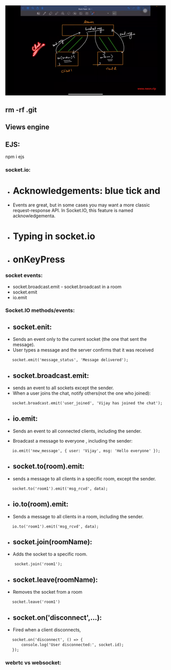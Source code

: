 ###




![alt text](image.png)

## rm -rf .git

## Views engine
## EJS:
npm i ejs


### socket.io:
- # Acknowledgements: blue tick and 
 - Events are great, but in some cases you may want a more classic request-response API. In Socket.IO, this feature is named acknowledgementa.
    
- # Typing in socket.io

- # onKeyPress


### socket events:
- socket.broadcast.emit         -  socket.broadcast in a room
- socket.emit
- io.emit

### Socket.IO methods/events:

- ## socket.enit:
 - Sends an event only to the current socket (the one that sent the message).
 - User types a message and the server confirms that it was received
 ```
    socket.emit('message_status', 'Message delivered');
 ```


- ## socket.broadcast.emit:
 - sends an event to all sockets except the sender.
 - When a user joins the chat, notify others(not the one who joined):
 ```
    socket.broadcast.emit('user_joined', 'Vijay has joined the chat');
 ```

- ## io.emit:
 - Sends an event to all connected clients, including the sender.

 - Broadcast a message to everyone , including the sender:
 ```
    io.emit('new_message', { user: 'Vijay', msg: 'Hello everyone' });
 ```

- ## socket.to(room).emit:
 - sends a message to all clients in a specific room, except the sender.
 ```
    socket.to('room1').emit('msg_rcvd', data);
 ```

- ## io.to(room).emit:
 - Sends a message to all clients in a room, including the sender.

 ```
    io.to('room1').emit('msg_rcvd', data);
 ```

- ## socket.join(roomName):
 - Adds the socket to a specific room.
 ```
     socket.join('room1');
 ```

- ## socket.leave(roomName):
 - Removes the socket from a room
 ```
    socket.leave('room1')
 ```

- ## socket.on('disconnect',...):
 - Fired when a client disconnects,
 ```
    socket.on('disconnect', () => {
        console.log('User disconnected:', socket.id);
    });

 ```

### webrtc vs websocket:

